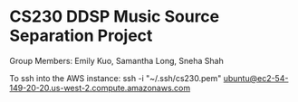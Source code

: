 # CS230 DDSP Music Source Separation Project
Group Members: Emily Kuo, Samantha Long, Sneha Shah

To ssh into the AWS instance:
ssh -i "~/.ssh/cs230.pem" ubuntu@ec2-54-149-20-20.us-west-2.compute.amazonaws.com
